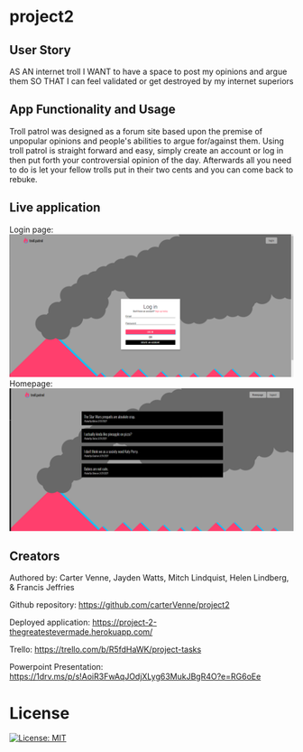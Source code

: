 # project2

## User Story
AS AN internet troll
I WANT to have a space to post my opinions and argue them
SO THAT I can feel validated or get destroyed by my internet superiors

## App Functionality and Usage
Troll patrol was designed as a forum site based upon the premise of unpopular opinions and people's abilities to argue for/against them.
Using troll patrol is straight forward and easy, simply create an account or log in then put forth your controversial opinion of the day. Afterwards all you need to do is let your fellow trolls put in their two cents and you can come back to rebuke.

## Live application
Login page:
<img src="public/readme_assets/tp login.png">
<br>
Homepage:
<img src="public/readme_assets/tp homepage.png">
<br>

## Creators
Authored by: Carter Venne, Jayden Watts, Mitch Lindquist, Helen Lindberg, & Francis Jeffries

Github repository: https://github.com/carterVenne/project2

Deployed application: https://project-2-thegreatestevermade.herokuapp.com/

Trello: https://trello.com/b/R5fdHaWK/project-tasks

Powerpoint Presentation: https://1drv.ms/p/s!AoiR3FwAqJOdjXLyg63MukJBgR4O?e=RG6oEe

# License
 [![License: MIT](https://img.shields.io/badge/License-MIT-yellow.svg)](https://opensource.org/licenses/MIT)